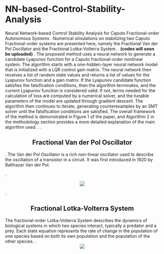 # NN-based-Control-Stability-Analysis

Neural Network-based Control Stability Analysis for Caputo Fractional-order Autonomous Systems
.
Numerical simulations on stabilizing two Caputo Fractional-order systems are presented here, namely the Fractional Van der Pol Oscillator and the Fractional Lotka-Volterra System.
.
**(codes will soon be uploaded)**
.
The proposed method uses a neural network to generate a candidate Lyapunov function for a Caputo fractional-order nonlinear system. The algorithm starts with a one-hidden-layer neural network model that is initialized with a LQR control gain matrix. The neural network then receives a list of random state values and returns a list of values for the Lyapunov function and a gain matrix. If the Lyapunov candidate function satisfies the falsification conditions, then the algorithm terminates, and the current Lyapunov function is considered valid. If not, terms needed for the calculation of loss are computed by a numerical solver, and the tunable parameters of the model are updated through gradient descent. The algorithm then continues to iterate, generating counterexamples by an SMT solver until the falsification conditions are satisfied. The overall framework of the method is demonstrated in Figure 1 of the paper, and Algorithm 2 in the methodology section provides a more detailed explanation of the main algorithm used.
.
.
<div align=center>
<h2>Fractional Van der Pol Oscillator
</div>
.
The Van der Pol Oscillator is a rich non-linear oscillator used to describe the oscillation of a transistor in a circuit. It was first introduced in 1920 by Balthazar Van der Pol. 
  
.<div align=center>
<img src="https://github.com/user-attachments/assets/7b684e54-ed17-4494-a700-ca641098de25"/>
</div>
.
  
<div align=center>
<h2>Fractional Lotka-Volterra System
</div>
The fractional-order Lotka-Volterra System describes the dynamics of biological systems in which two species interact, typically a predator and a prey. Each state equation represents the rate of change in the population of one species based on both its own population and the population of the other species.
.<div align=center>
<img src="https://github.com/user-attachments/assets/7547f5d2-07d5-4b61-951d-07214e2c15a5"/>
</div>
